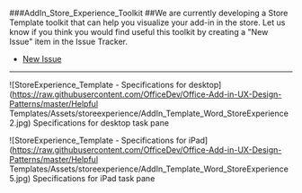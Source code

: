 ###AddIn_Store_Experience_Toolkit
##We are currently developing a Store Template toolkit that can help you visualize your add-in in the store. Let us know if you think you would find useful this toolkit by creating a "New Issue" item in the Issue Tracker. 

* [New Issue](https://github.com/OfficeDev/Office-Add-in-Design-Patterns/issues)

***

![StoreExperience_Template - Specifications for desktop](https://raw.githubusercontent.com/OfficeDev/Office-Add-in-UX-Design-Patterns/master/Helpful Templates/Assets/storeexperience/AddIn_Template_Word_StoreExperience2.jpg)
Specifications for desktop task pane 



![StoreExperience_Template - Specifications for iPad](https://raw.githubusercontent.com/OfficeDev/Office-Add-in-UX-Design-Patterns/master/Helpful Templates/Assets/storeexperience/AddIn_Template_Word_StoreExperience5.jpg)
Specifications for iPad task pane 